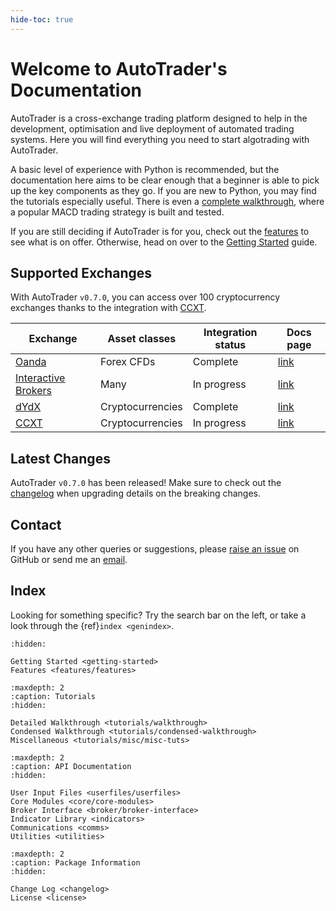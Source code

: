 ```yaml
---
hide-toc: true
---
```


# Welcome to AutoTrader's Documentation

AutoTrader is a cross-exchange trading platform designed to help in the development, optimisation and live 
deployment of automated trading systems. Here you will find everything you need to start 
algotrading with AutoTrader.

A basic level of experience with Python is recommended, but the documentation here 
aims to be clear enough that a beginner is able to pick up the key components as they go. If you are 
new to Python, you may find the tutorials especially useful. There is even a 
[complete walkthrough](tutorials/walkthrough), where a popular MACD trading strategy is built and tested.

If you are still deciding if AutoTrader is for you, check out the [features](features-landing) to 
see what is on offer. Otherwise, head on over to the [Getting Started](getting-started) guide.


## Supported Exchanges
With AutoTrader `v0.7.0`, you can access over 100 cryptocurrency exchanges thanks to the integration
with [CCXT](https://github.com/ccxt/ccxt).

| Exchange | Asset classes | Integration status | Docs page |
| -------- | ------------- | ------------------ | --------- |
| [Oanda](https://www.oanda.com/)    | Forex CFDs    | Complete | [link](oanda-module-docs)|
| [Interactive Brokers](https://www.interactivebrokers.com/en/home.php) | Many | In progress | [link](ib-module-docs) |
| [dYdX](https://dydx.exchange/) | Cryptocurrencies | Complete | [link](dydx-module-docs) |
| [CCXT](https://github.com/ccxt/ccxt) | Cryptocurrencies | In progress | [link](ccxt-module-docs) |



## Latest Changes
AutoTrader `v0.7.0` has been released! Make sure to check out the [changelog](changelog) when upgrading details on the breaking changes. 


## Contact
If you have any other queries or suggestions, please [raise an issue](https://github.com/kieran-mackle/AutoTrader/issues)
on GitHub or send me an [email](mailto:kemackle98@gmail.com).


## Index
Looking for something specific? Try the search bar on the left, or take a look through the 
{ref}`index <genindex>`.



```{toctree}
:hidden:

Getting Started <getting-started>
Features <features/features>
```

```{toctree}
:maxdepth: 2
:caption: Tutorials
:hidden:

Detailed Walkthrough <tutorials/walkthrough>
Condensed Walkthrough <tutorials/condensed-walkthrough>
Miscellaneous <tutorials/misc/misc-tuts>
```

```{toctree}
:maxdepth: 2
:caption: API Documentation
:hidden:
   
User Input Files <userfiles/userfiles>
Core Modules <core/core-modules>
Broker Interface <broker/broker-interface>
Indicator Library <indicators>
Communications <comms>
Utilities <utilities>
```

```{toctree}
:maxdepth: 2
:caption: Package Information
:hidden:

Change Log <changelog>
License <license>
```
